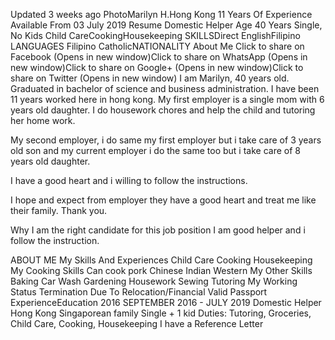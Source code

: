 
Updated 3 weeks ago
PhotoMarilyn H.Hong Kong 11 Years Of Experience
Available From
03 July 2019
Resume
Domestic Helper
Age
40 Years Single, No Kids
Child CareCookingHousekeeping
SKILLSDirect
EnglishFilipino
LANGUAGES
Filipino
CatholicNATIONALITY
About Me
Click to share on Facebook (Opens in new window)Click to share on WhatsApp (Opens in new window)Click to share on Google+ (Opens in new window)Click to share on Twitter (Opens in new window)
I am Marilyn, 40 years old. Graduated in bachelor of science and business administration. I have been 11 years worked here in hong kong. My first employer is a single mom with 6 years old daughter. I do housework chores and help the child and tutoring her home work.

My second employer, i do same my first employer but i take care of 3 years old son and my current employer i do the same too but i take care of 8 years old daughter.

I have a good heart and i willing to follow the instructions.

I hope and expect from employer they have a good heart and treat me like their family. Thank you.

Why I am the right candidate for this job position
I am good helper and i follow the instruction.

ABOUT ME
My Skills And Experiences
Child Care
Cooking
Housekeeping
My Cooking Skills
Can cook pork
Chinese
Indian
Western
My Other Skills
Baking
Car Wash
Gardening
Housework
Sewing
Tutoring
My Working Status
Termination Due To Relocation/Financial
Valid Passport
ExperienceEducation
2016 SEPTEMBER 2016 - JULY 2019
Domestic Helper
Hong Kong
Singaporean family
Single + 1 kid
Duties:
Tutoring, Groceries, Child Care, Cooking, Housekeeping
I have a Reference Letter